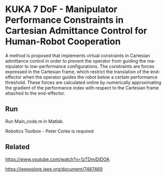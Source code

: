 
# KUKA 7 DoF - Manipulator Performance Constraints in Cartesian Admittance Control for Human-Robot Cooperation

A method is proposed that implements virtual constraints in Cartesian admittance control
 in order 
to prevent the operator from guiding the ma- nipulator to 
low-performance configurations. The constraints are forces expressed 
in the Cartesian frame, which restrict the translation of the end-effector when
 the operator guides the robot below a certain performance threshold. These forces
  are calculated online by numerically approximating the gradient of the performance 
  index with respect to the Cartesian frame attached to the end-effector.


## Run

Run Main_code.m in Matlab.

Robotics Toolbox - Peter Corke is required



    
## Related

https://www.youtube.com/watch?v=1zTDmiDjDOA

https://ieeexplore.ieee.org/document/7487469
